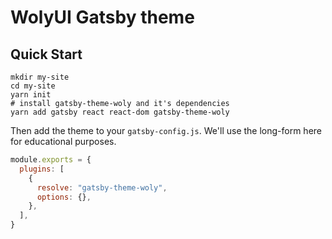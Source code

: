 # WolyUI Gatsby theme

## Quick Start

```shell
mkdir my-site
cd my-site
yarn init
# install gatsby-theme-woly and it's dependencies
yarn add gatsby react react-dom gatsby-theme-woly
```

Then add the theme to your `gatsby-config.js`. We'll use the long-form
here for educational purposes.

```javascript
module.exports = {
  plugins: [
    {
      resolve: "gatsby-theme-woly",
      options: {},
    },
  ],
}
```
